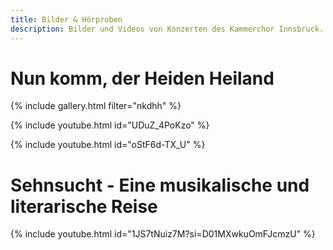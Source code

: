 ```yaml
---
title: Bilder & Hörproben
description: Bilder und Videos von Konzerten des Kammerchor Innsbruck.
---
```


# Nun komm, der Heiden Heiland

{% include gallery.html filter="nkdhh" %}

<!-- Johannes Brahms: O Heiland, reiß die Himmel auf -->
{% include youtube.html id="UDuZ_4PoKzo" %}

<!-- Johann Sebastian Bach: Nun komm, der Heiden Heiland (BWV 62) -->
{% include youtube.html id="oStF6d-TX_U" %}

# Sehnsucht - Eine musikalische und literarische Reise

{% include youtube.html id="1JS7tNuiz7M?si=D01MXwkuOmFJcmzU" %}
